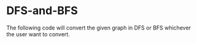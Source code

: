 # DFS-and-BFS
The following code will convert the given graph in DFS or BFS whichever the user want to convert.
